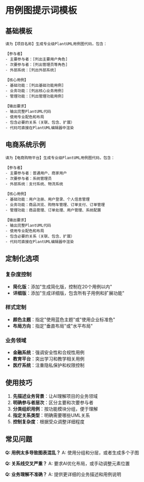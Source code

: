 # 用例图提示词模板

## 基础模板

```
请为【项目名称】生成专业级PlantUML用例图代码，包含：

【参与者】
- 主要参与者：[列出主要用户角色]
- 次要参与者：[列出管理员等角色]
- 外部系统：[列出外部系统]

【核心用例】
- 基础功能：[列出基础功能用例]
- 业务功能：[列出核心业务用例]
- 管理功能：[列出管理功能用例]

【输出要求】
- 输出完整PlantUML代码
- 使用专业配色和布局
- 包含必要的关系（关联、包含、扩展）
- 代码可直接在PlantUML编辑器中渲染
```

## 电商系统示例

```
请为【电商购物平台】生成专业级PlantUML用例图代码，包含：

【参与者】
- 主要参与者：普通用户、商家用户
- 次要参与者：系统管理员
- 外部系统：支付系统、物流系统

【核心用例】
- 基础功能：用户注册、用户登录、个人信息管理
- 业务功能：商品浏览、购物车管理、订单支付、订单管理
- 管理功能：商品管理、订单处理、用户管理、系统配置

【输出要求】
- 输出完整PlantUML代码
- 使用专业配色和布局
- 包含必要的关系（关联、包含、扩展）
- 代码可直接在PlantUML编辑器中渲染
```

## 定制化选项

### 复杂度控制
- **简化版**：添加"生成简化版，控制在20个用例以内"
- **详细版**：添加"生成详细版，包含所有子用例和扩展功能"

### 样式定制
- **颜色主题**：指定"使用蓝色主题"或"使用企业标准色"
- **布局方向**：指定"垂直布局"或"水平布局"

### 业务领域
- **金融系统**：强调安全性和合规性用例
- **教育平台**：突出学习和教学相关用例
- **医疗系统**：注重隐私保护和权限控制

## 使用技巧

1. **先描述业务背景**：让AI理解项目的业务领域
2. **明确参与者层次**：区分主要和次要参与者
3. **分类组织用例**：按功能模块分组，便于理解
4. **指定关系类型**：明确需要哪些UML关系
5. **控制复杂度**：根据受众调整详细程度

## 常见问题

**Q: 用例太多导致图表混乱？**
A: 使用分组和分层，或者生成多个子图

**Q: 关系线交叉严重？**
A: 要求AI优化布局，或手动调整元素位置

**Q: 业务理解不准确？**
A: 提供更详细的业务描述和用例说明